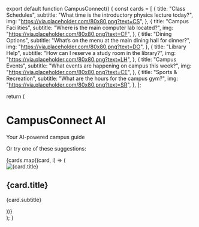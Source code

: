 export default function CampusConnect() {
const cards = [
{
title: "Class Schedules",
subtitle: "What time is the introductory physics lecture today?",
img: "https://via.placeholder.com/80x80.png?text=CS",
},
{
title: "Campus Facilities",
subtitle: "Where is the main computer lab located?",
img: "https://via.placeholder.com/80x80.png?text=CF",
},
{
title: "Dining Options",
subtitle: "What’s on the menu at the main dining hall for dinner?",
img: "https://via.placeholder.com/80x80.png?text=DO",
},
{
title: "Library Help",
subtitle: "How can I reserve a study room in the library?",
img: "https://via.placeholder.com/80x80.png?text=LH",
},
{
title: "Campus Events",
subtitle: "What events are happening on campus this week?",
img: "https://via.placeholder.com/80x80.png?text=CE",
},
{
title: "Sports & Recreation",
subtitle: "What are the hours for the campus gym?",
img: "https://via.placeholder.com/80x80.png?text=SR",
},
];


return (
<div className="min-h-screen flex flex-col items-center justify-center bg-gray-50 p-6">
<h1 className="text-3xl font-bold text-blue-800">CampusConnect AI</h1>
<p className="text-gray-600 mt-2 mb-8">Your AI-powered campus guide</p>


<p className="text-gray-700 mb-6">Or try one of these suggestions:</p>


<div className="grid grid-cols-1 md:grid-cols-2 gap-6 max-w-3xl w-full">
{cards.map((card, i) => (
<div
key={i}
className="flex items-center p-4 bg-white rounded-xl shadow-sm hover:shadow-md transition cursor-pointer"
>
<img
src={card.img}
alt={card.title}
className="w-16 h-16 rounded-md object-cover mr-4"
/>
<div>
<h2 className="font-semibold text-lg text-gray-900">{card.title}</h2>
<p className="text-gray-600 text-sm">{card.subtitle}</p>
</div>
</div>
))}
</div>
</div>
);
}
